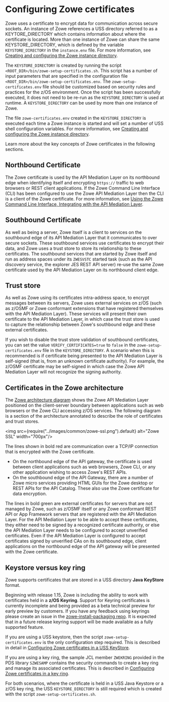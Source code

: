 # Configuring Zowe certificates 

Zowe uses a certificate to encrypt data for communication across secure sockets. An instance of Zowe references a USS directory referred to as a KEYTORE_DIRECTORY which contains information about where the certificate is located.  More than one instance of Zowe can share the same KEYSTORE_DIRECTORY, which is defined by the variable `KEYSTORE_DIRECTORY` in the `instance.env` file. For more information, see [Creating and configuring the Zowe instance directory](./configure-instance-directory.md).  

The `KEYSTORE_DIRECTORY` is created by running the script `<ROOT_DIR>/bin/zowe-setup-certificates.sh`.  This script has a number of input parameters that are specified in the configuration file `<ROOT_DIR>/bin/zowe-setup-certificates.env`.  The `zowe-setup-certificates.env` file should be customized based on security rules and practices for the z/OS environment.  Once the script has been successfully executed, it does not need to be re-run as the `KEYSTORE_DIRECTORY` is used at runtime.  A `KEYSTORE_DIRECTORY` can be used by more than one instance of Zowe.

The file `zowe-certificates.env` created in the `KEYSTORE_DIRECTORY` is executed each time a Zowe instance is started and will set a number of USS shell configuration variables. For more information, see [Creating and configuring the Zowe instance directory](../user-guide/configure-instance-directory.md#keystore-configuration).	

Learn more about the key concepts of Zowe certificates in the following sections.
 
## Northbound Certificate

The Zowe certificate is used by the API Mediation Layer on its northbound edge when identifying itself and encrypting `https://` traffic to web browsers or REST client applications.  If the Zowe Command Line Interface (CLI) has been configured to use the Zowe API Mediation Layer then the CLI is a client of the Zowe certificate. For more information, see [Using the Zowe Command Line Interface, Integrating with the API Mediation Layer](./cli-usingcli.md#integrating-with-api-mediation-layer).

## Southbound Certificate

As well as being a server, Zowe itself is a client to services on the southbound edge of its API Mediation Layer that it communicates to over secure sockets.  These southbound services use certificates to encrypt their data, and Zowe uses a trust store to store its relationship to these certificates.  The southbound services that are started by Zowe itself and run as address spaces under its `ZWESVSTC` started task (such as the API discovery service, the explorer JES REST API server) re-use the same Zowe certificate used by the API Mediation Layer on its northbound client edge.  

## Trust store

As well as Zowe using its certificates intra-address space, to encrypt messages between its servers, Zowe uses external services on z/OS (such as z/OSMF or Zowe conformant extensions that have registered themselves with the API Mediation Layer).  These services will present their own certificate to the API Mediation Layer, in which case the trust store is used to capture the relationship between Zowe's southbound edge and these external certificates.  

If you wish to disable the trust store validation of southbound certificates, you can set the value `VERIFY_CERTIFICATES=true` to `false` in the `zowe-setup-certificates.env` file in the `KEYSTORE_DIRECTORY`.  A scenario when this is recommended is if certificate being presented to the API Mediation Layer is self-signed (that is, from an unknown certificate authority).  For example, the z/OSMF certificate may be self-signed in which case the Zowe API Mediation Layer will not recognize the signing authority.  

## Certificates in the Zowe architecture

The [Zowe architecture diagram](../getting-started/zowe-architecture.md) shows the Zowe API Mediation Layer positioned on the client-server boundary between applications such as web browsers or the Zowe CLI accessing z/OS services.  The following diagram is a section of the architecture annotated to describe the role of certificates and trust stores.  

<img src={require("../images/common/zowe-ssl.png").default} alt="Zowe SSL" width="700px"/> 

The lines shown in bold red are communication over a TCP/IP connection that is encrypted with the Zowe certificate.  
- On the northbound edge of the API gateway, the certificate is used between client applications such as web browsers, Zowe CLI, or any other application wishing to access Zowe's REST APIs.  
- On the southbound edge of the API Gateway, there are a number of Zowe micro services providing HTML GUIs for the Zowe desktop or REST APIs for the API Catalog.  These also use the Zowe certificate for data encryption.

The lines in bold green are external certificates for servers that are not managed by Zowe, such as z/OSMF itself or any Zowe conformant REST API or App Framework servers that are registered with the API Mediation Layer.  For the API Mediation Layer to be able to accept these certificates, they either need to be signed by a recognized certificate authority, or else the API Mediation Layer needs to be configured to accept unverified certificates.  Even if the API Mediation Layer is configured to accept certificates signed by unverified CAs on its southbound edge, client applications on the northbound edge of the API gateway will be presented with the Zowe certificate.  

## Keystore versus key ring

Zowe supports certificates that are stored in a USS directory **Java KeyStore** format.  

Beginning with release 1.15, Zowe is including the ability to work with certificates held in a **z/OS Keyring**.  Support for Keyring certificates is currently incomplete and being provided as a beta technical preview for early preview by customers.  If you have any feedback using keyrings please create an issue in the [zowe-install-packaging repo](https://github.com/zowe/zowe-install-packaging/issues).  It is expected that in a future release keyring support will be made available as a fully supported feature.  

<!--
Zowe supports certificates that are stored either in a USS directory **Java KeyStore** format or else held in a **z/OS Keyring**.  z/OS keystore are the preferred choice for storing certificates where system programmers are already familiar with their operation and usage.  The user ID setting up a keystore and connecting it with certificates requires elevated permissions, and in scenarios where you need to create a Zowe sandbox environment or for testing purposes and your TSO user ID doesn't have authority to manipulate key rings, USS keystores are a good alternative.  
-->

If you are using a USS keystore, then the script `zowe-setup-certificates.env` is the only configuration step required.  This is described in detail in [Configuring Zowe certificates in a USS KeyStore](./configure-certificates-keystore.md).

If you are using a key ring, the sample JCL member `ZWEKRING` provided in the PDS library `SZWESAMP` contains the security commands to create a key ring and manage its associated certificates. This is described in [Configuring Zowe certificates in a key ring](./configure-certificates-keyring.md).  

For both scenarios, where the certificate is held in a USS Java Keystore or a z/OS key ring, the USS `KEYSTORE_DIRECTORY` is still required which is created with the script `zowe-setup-certificates.sh`.  

